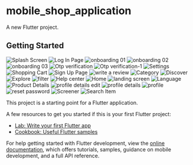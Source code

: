 # mobile_shop_application

A new Flutter project.

## Getting Started

![Splash Screen](https://user-images.githubusercontent.com/66953724/222929745-4b60f542-3622-4733-807d-129b9c2cabd4.png)
![Log In Page](https://user-images.githubusercontent.com/66953724/222929756-5c129e4d-0256-4067-8439-5f1036e3c02f.png)
![onboarding 01](https://user-images.githubusercontent.com/66953724/222929757-ccfbe8f9-e922-44e2-b870-1960e20533af.png)
![onboarding 02](https://user-images.githubusercontent.com/66953724/222929758-a80c6ed1-7a2a-47de-a101-0acddbbadec0.png)
![onboarding 03](https://user-images.githubusercontent.com/66953724/222929759-5edc1c42-2b04-4649-a417-08fea34cd1b6.png)
![Otp verification](https://user-images.githubusercontent.com/66953724/222929760-e707e654-8996-43a8-b879-9e6655e6e3bd.png)
![Otp verification-1](https://user-images.githubusercontent.com/66953724/222929761-6c94e6de-b9df-4aa7-9b9c-ee65aefb9e95.png)
![Settings](https://user-images.githubusercontent.com/66953724/222929741-72ce6d84-8491-4f7f-b565-0b48d66da56d.png)
![Shopping Cart](https://user-images.githubusercontent.com/66953724/222929743-7611d774-63f1-4750-8546-d5f834c90e73.png)
![Sign Up Page](https://user-images.githubusercontent.com/66953724/222929744-fb29dd16-38d5-419d-b9a1-56de1b0fe3f8.png)
![write a review](https://user-images.githubusercontent.com/66953724/222929746-b9214a04-65dd-4f7a-81ab-950dfbe97c35.png)
![Category](https://user-images.githubusercontent.com/66953724/222929747-d502cd71-5339-4167-8254-ef8e6ea9c6fb.png)
![Discover](https://user-images.githubusercontent.com/66953724/222929748-284ae857-00dc-4609-b70a-768c25206ad4.png)
![Explore](https://user-images.githubusercontent.com/66953724/222929749-6c89bf41-6c29-47a5-ad91-7899ac5b3717.png)
![filter](https://user-images.githubusercontent.com/66953724/222929751-3e6b642e-4aa0-4b5a-8ed9-8e06f5492a06.png)
![Help center](https://user-images.githubusercontent.com/66953724/222929752-d2de0186-0011-47d9-acb7-b1f36df4aa92.png)
![Home](https://user-images.githubusercontent.com/66953724/222929753-9f83c24c-5239-468e-88f5-1d7e4683b494.png)
![landing screen](https://user-images.githubusercontent.com/66953724/222929754-375bb1e8-5f73-4405-ad4e-c6160efa21f0.png)
![Language](https://user-images.githubusercontent.com/66953724/222929755-e3101a25-6793-4ae9-a40e-012b6814988e.png)
![Product Details](https://user-images.githubusercontent.com/66953724/222929762-a35e58be-4040-430f-bde0-ffe9c031d9aa.png)
![profile details edit](https://user-images.githubusercontent.com/66953724/222929763-643a003e-bd61-48fd-b981-d2a417141ee6.png)
![profile details](https://user-images.githubusercontent.com/66953724/222929764-67e7457b-f727-4430-be8e-2dfe9960b78f.png)
![profile](https://user-images.githubusercontent.com/66953724/222929765-0878c90b-f0a3-405c-b45b-e3d25972240b.png)
![reset password](https://user-images.githubusercontent.com/66953724/222929766-eb174a78-d9f8-440f-bc70-93b6ed3023ee.png)
![Screener](https://user-images.githubusercontent.com/66953724/222929767-9d0ae209-d0b0-42e6-8d56-6eb1fa562e5a.png)
![Search Item](https://user-images.githubusercontent.com/66953724/222929768-0fb564c1-f3ac-40cc-b218-94aac775491b.png)

This project is a starting point for a Flutter application.

A few resources to get you started if this is your first Flutter project:

- [Lab: Write your first Flutter app](https://docs.flutter.dev/get-started/codelab)
- [Cookbook: Useful Flutter samples](https://docs.flutter.dev/cookbook)

For help getting started with Flutter development, view the
[online documentation](https://docs.flutter.dev/), which offers tutorials,
samples, guidance on mobile development, and a full API reference.
